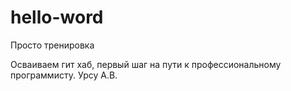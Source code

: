 # hello-word
Просто тренировка 

Осваиваем гит хаб, первый шаг на пути к профессиональному программисту.
Урсу А.В.
